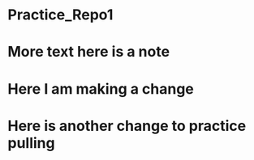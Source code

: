# Practice_Repo1
# More text here is a note
# Here I am making a change 
# Here is another change to practice pulling
